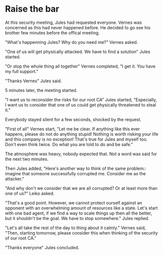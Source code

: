# Raise the bar

At this security meeting, Jules had requested everyone. Vernes was concerned as this had never happened before. He decided to go see his brother few minutes before the offical meeting.

"What's happenning Jules? Why do you need me?" Vernes asked.

"One of us will get physically attacked. We have to find a solution" Jules started.

"Or stop the whole thing all together" Vernes completed, "I get it. You have my full support."

"Thanks Vernes" Jules said.

5 minutes later, the meeting started.

"I want us to reconsider the risks for our root CA" Jules started, "Especially, I want us to consider that one of us could get physically threatened to steal it."

Everybody stayed silent for a few seconds, shocked by the request.

"First of all" Vernes start, "Let me be clear. If anything like this ever happens, please do not do anything stupid! Nothing is worth risking your life and this company is no exception! That's true for Jules and myself too. Don't even think twice. Do what you are told to do and be safe."

The atmosphere was heavy, nobody expected that.
Not a word was said for the next two minutes.

Then Jules added, "Here's another way to think of the same problem:: imagine that someone successfully corrupted me. Consider me as the attacker."

"And why don't we consider that we are all corrupted? Or at least more than one of us?" Leiko asked.

"That's a good point. However, we cannot protect ourself against an opponent with an overwhelming amount of resources like a state. Let's start with one bad agent, if we find a way to scale things up then all the better, but it shouldn't be the goal. We have to stop somewhere." Jules replied.

"Let's all take the rest of the day to thing about it calmly." Vernes said, "Then, starting tomorrow, please consider this when thinking of the security of our root CA."

"Thanks everyone" Jules concluded.
